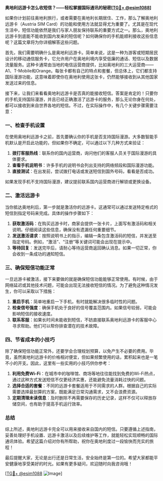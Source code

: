 **奥地利远游卡怎么收短信？——轻松掌握国际通讯的秘密[[TG💪+ @esim1088](https://t.me/s/esim1088)]**

如果你计划前往奥地利旅行，或者需要在奥地利长期居住、工作，那么了解奥地利远游卡（Austria SIM Card）的功能和使用方法就显得尤为重要了。尤其是在现代生活中，短信功能依然是我们与家人朋友保持联系的重要方式之一。那么，奥地利远游卡到底能不能收到国内发来的短信呢？如何确保你的手机能顺利接收这些信息呢？这篇文章将为你详细解答这些问题。

首先，我们需要明确什么是奥地利远游卡。简单来说，这是一种为游客或短期居民设计的移动通信服务卡，它允许用户在奥地利境内享受低廉的通话、短信以及数据流量服务。这种卡通常由当地的电信运营商提供，比如奥地利的三大运营商——A1、T-Mobile和Orange。每张卡都有自己的特点和套餐，但总体上，它们都支持国际漫游功能，这意味着即使你在奥地利使用这张卡，仍然能够接收到从其他国家发送过来的信息。

接下来，让我们来看看奥地利远游卡是否真的能接收短信。答案是肯定的！只要你的手机支持国际漫游，并且已经正确激活了远游卡的服务，那么无论你身在何处，都可以接收到来自世界各地的短信。不过，在实际操作中，有几个关键步骤需要注意：

### 一、检查手机设置

在使用奥地利远游卡之前，首先要确认你的手机是否支持国际漫游。大多数智能手机默认是开启此功能的，但如果你不确定，可以通过以下几种方式来验证：

1. **拨打客服热线**：联系你的国内运营商，询问他们的客服人员关于国际漫游的具体要求。
2. **查看手机说明书**：许多手机的说明书会列出支持的网络频段和国际漫游功能。
3. **直接测试**：在出发前，尝试拨打电话或发送短信到国外号码，看看是否成功。

如果发现手机不支持国际漫游，建议提前联系国内运营商进行解锁或更换设备。

### 二、激活远游卡

当你抵达奥地利后，第一步就是激活你的远游卡。这通常可以通过发送特定格式的短信到指定号码来完成。具体的操作步骤如下：

1. **获取激活码**：在购买远游卡时，商家会提供一张卡片，上面写有激活码和相关说明。仔细阅读这些信息，确保没有遗漏任何重要细节。
2. **发送激活请求**：按照说明书上的指示，编辑一条包含激活码的短信，并发送至指定号码。例如，“激活”、“注册”等关键词可能会出现在提示中。
3. **等待回复**：发送完毕后，请耐心等待运营商返回确认消息。如果一切正常，你会收到一条成功的通知短信。

### 三、确保短信功能正常

一旦远游卡被激活，接下来要做的就是确保短信功能能够正常使用。有时候，由于网络延迟或其他技术问题，可能会出现无法接收短信的情况。为了避免这种情况发生，你可以采取以下措施：

1. **重启手机**：简单地重启一下手机，有时就能解决很多临时性的问题。
2. **检查信号强度**：确保手机处于良好的信号覆盖范围内。如果信号较弱，可能会影响短信的接收速度。
3. **联系客服**：如果长时间未能收到短信，不妨直接联系奥地利远游卡的客服中心寻求帮助。他们可以帮你排查潜在的技术故障。

### 四、节省成本的小技巧

除了确保短信功能正常外，还要学会合理规划预算，以免产生不必要的费用。毕竟，虽然奥地利远游卡的价格相对便宜，但如果频繁使用的话，累积起来也是一笔不小的开支。因此，这里有一些实用的小技巧供你参考：

1. **利用免费Wi-Fi**：在城市中的咖啡馆、商场等地往往能找到免费的Wi-Fi热点，通过这种方式发送短信不仅更经济实惠，还能避免流量消耗过快的问题。
2. **选择合适的套餐**：不同的远游卡套餐适用于不同需求的人群。根据自己的实际需要选择最划算的方案，既能满足日常沟通需求，又不会浪费资源。
3. **定期清理未读信息**：及时删除不再需要保存的历史记录，这样不仅可以释放存储空间，也有助于提高手机运行效率。

### 总结

综上所述，奥地利远游卡完全可以用来接收来自国内的短信。只要遵循上述指南，妥善处理好手机设置、远游卡激活以及后续维护等工作，就能轻松实现顺畅的国际通讯体验。希望这篇介绍对你有所帮助，祝你在奥地利度过一段愉快而充实的旅程！

最后提醒大家，无论是出行还是日常生活，安全始终是第一位的。希望大家都能平安健康地享受美好的时光。如果有更多疑问，欢迎随时向我咨询哦！

[[TG💪+ @esim1088](https://t.me/s/esim1088) ![Image](https://i.postimg.cc/4NQfJmqS/Snipaste-2025-05-13-00-14-12.png)]